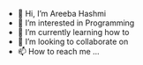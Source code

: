 - 👋 Hi, I’m Areeba Hashmi
- 👀 I’m interested in Programming
- 🌱 I’m currently learning how to 
- 💞️ I’m looking to collaborate on 
- 📫 How to reach me ...

<!---
Areebahashmi12/Areebahashmi12 is a ✨ special ✨ repository because its `README.md` (this file) appears on your GitHub profile.
You can click the Preview link to take a look at your changes.
--->
